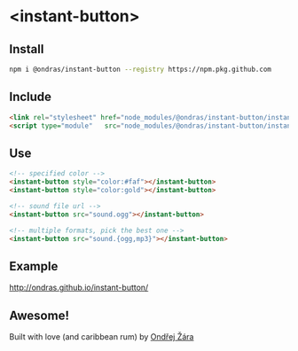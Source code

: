 # &lt;instant-button&gt;

## Install
```bash
npm i @ondras/instant-button --registry https://npm.pkg.github.com
```

## Include
```html
<link rel="stylesheet" href="node_modules/@ondras/instant-button/instant-button.css" />
<script type="module"   src="node_modules/@ondras/instant-button/instant-button.js"></script>
```

## Use
```html
<!-- specified color -->
<instant-button style="color:#faf"></instant-button>
<instant-button style="color:gold"></instant-button>

<!-- sound file url -->
<instant-button src="sound.ogg"></instant-button>

<!-- multiple formats, pick the best one -->
<instant-button src="sound.{ogg,mp3}"></instant-button>
```


## Example
http://ondras.github.io/instant-button/


## Awesome!
Built with love (and caribbean rum) by [Ondřej Žára](https://ondras.zarovi.cz/)
